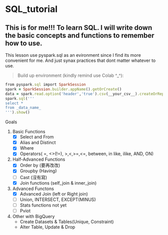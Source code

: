 # SQL_tutorial

## This is for me!!! To learn SQL. I will write down the basic concepts and functions to remember how to use.
This lesson use pyspark.sql as an evironment since I find its more convenient for me. And just synax practices that dont matter whatever to use.

>Build up environment (kindly remind use Colab ^_^):
```ruby
from pyspark.sql import SparkSession
spark = SparkSession.builder.appName().getOrCreate()
data = spark.read.option('header','true').csv(__your_csv__).createOrReplaceTempView('_data_name') # let say is csv or
spark.sql('''
select *
from _data_name_
''').show()
```


Goals
1. Basic Functions 
   * [x] Select and From
   * [x] Alias and Distinct
   * [x] Where 
   * [x] Operators( =, <>(!=), >,<,>=,<=, between, in like, ilike, AND, ON) 
  
2. Half-Advanced Functions
   * [x] Order by (要再改改)
   * [x] Groupby (Having)
   * [ ] Cast (沒有寫)
   * [x] Join functions (self_join & inner_join)

3. Advanced Functons
   * [x] Advanced Join (left or Right join) 
   * [ ] Union, INTERSECT, EXCEPT(MINUS) 
   * [ ] Stats functions not yet 
   * [ ] Pviot
  
4. Other with BigQuery
   * Create Datasets & Tables(Unique, Constraint)
   * Alter Table, Update & Drop

